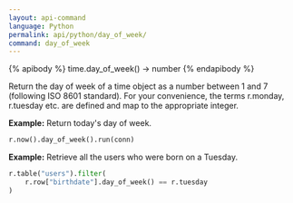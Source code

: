 ```yaml
---
layout: api-command 
language: Python
permalink: api/python/day_of_week/
command: day_of_week
---
```


{% apibody %}
time.day_of_week() → number
{% endapibody %}

Return the day of week of a time object as a number between 1 and 7 (following ISO 8601 standard). For your convenience, the terms r.monday, r.tuesday etc. are defined and map to the appropriate integer.

__Example:__ Return today's day of week.

```py
r.now().day_of_week().run(conn)
```


__Example:__ Retrieve all the users who were born on a Tuesday.

```py
r.table("users").filter(
    r.row["birthdate"].day_of_week() == r.tuesday
)
```

